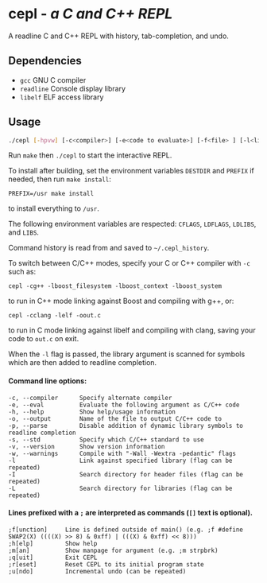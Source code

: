 # cepl - *a C and C++ REPL*

A readline C and C++ REPL with history, tab-completion, and undo.

## Dependencies

* `gcc` GNU C compiler
* `readline` Console display library
* `libelf` ELF access library

## Usage
```bash
./cepl [-hpvw] [-c<compiler>] [-e<code to evaluate>] [-f<file> ] [-l<library>] [-I<include directory>] [-L<library directory>] [-s<standard>] [-o<out.c>]
```
Run `make` then `./cepl` to start the interactive REPL.

To install after building, set the environment variables `DESTDIR`
and `PREFIX` if needed, then run `make install`:

    PREFIX=/usr make install

to install everything to `/usr`.

The following environment variables are respected: `CFLAGS`, `LDFLAGS`,
`LDLIBS`, and `LIBS`.

Command history is read from and saved to `~/.cepl_history`.

To switch between C/C++ modes, specify your C or C++ compiler
with `-c` such as:

    cepl -cg++ -lboost_filesystem -lboost_context -lboost_system

to run in C++ mode linking against Boost and compiling with g++, or:

    cepl -cclang -lelf -oout.c

to run in C mode linking against libelf and compiling with clang, saving
your code to `out.c` on exit.

When the `-l` flag is passed, the library argument is scanned for symbols
which are then added to readline completion.

#### Command line options:

	-c, --compiler		Specify alternate compiler
	-e, --eval		    Evaluate the following argument as C/C++ code
	-h, --help		    Show help/usage information
	-o, --output		Name of the file to output C/C++ code to
	-p, --parse		    Disable addition of dynamic library symbols to readline completion
	-s, --std		    Specify which C/C++ standard to use
	-v, --version		Show version information
	-w, --warnings		Compile with "-Wall -Wextra -pedantic" flags
	-l			        Link against specified library (flag can be repeated)
	-I			        Search directory for header files (flag can be repeated)
	-L			        Search directory for libraries (flag can be repeated)

#### Lines prefixed with a `;` are interpreted as commands (`[]` text is optional).

	;f[unction]		Line is defined outside of main() (e.g. ;f #define SWAP2(X) ((((X) >> 8) & 0xff) | (((X) & 0xff) << 8)))
	;h[elp]			Show help
	;m[an]			Show manpage for argument (e.g. ;m strpbrk)
	;q[uit]			Exit CEPL
	;r[eset]		Reset CEPL to its initial program state
	;u[ndo]			Incremental undo (can be repeated)
